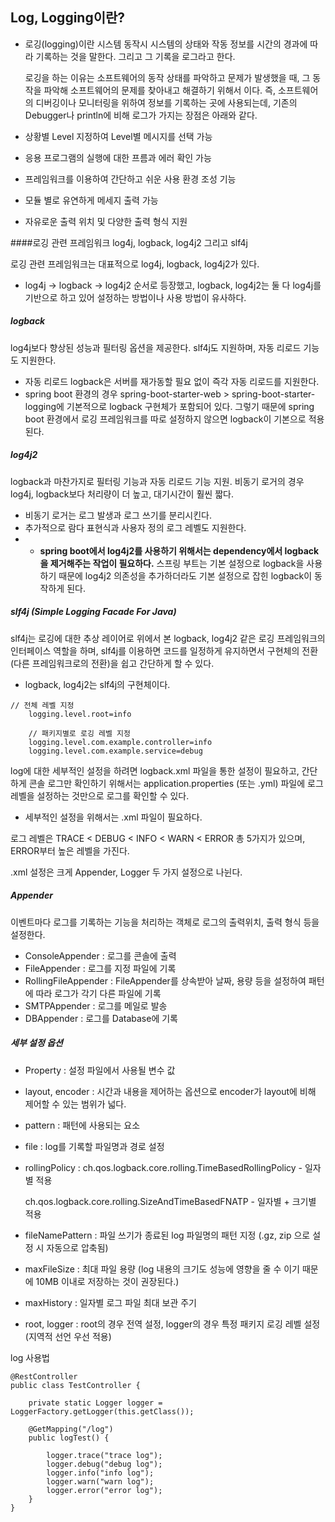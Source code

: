 ## Log, Logging이란?

* 로깅(logging)이란 시스템 동작시 시스템의 상태와 작동 정보를 시간의 경과에 따라 기록하는 것을 말한다. 그리고 그 기록을 로그라고 한다.

  로깅을 하는 이유는 소프트웨어의 동작 상태를 파악하고 문제가 발생했을 때, 그 동작을 파악해 소프트웨어의 문제를 찾아내고 해결하기 위해서 이다. 즉, 소프트웨어의 디버깅이나 모니터링을 위하여 정보를 기록하는 곳에 사용되는데, 기존의 Debugger나 println에 비해 로그가 가지는 장점은 아래와 같다.

* 상황별 Level 지정하여 Level별 메시지를 선택 가능

* 응용 프로그램의 실행에 대한 프름과 에러 확인 가능

* 프레임워크를 이용하여 간단하고 쉬운 사용 환경 조성 기능

* 모듈 별로 유연하게 메세지 출력 가능

* 자유로운 출력 위치 및 다양한 출력 형식 지원

####로깅 관련 프레임워크 log4j, logback, log4j2 그리고 slf4j

로깅 관련 프레임워크는 대표적으로 log4j, logback, log4j2가 있다.

* log4j -> logback -> log4j2 순서로 등장했고, logback, log4j2는 둘 다 log4j를 기반으로 하고 있어 설정하는 방법이나 사용 방법이 유사하다.

##### logback

log4j보다 향상된 성능과 필터링 옵션을 제공한다. slf4j도 지원하며, 자동 리로드 기능도 지원한다.

* 자동 리로드
  logback은 서버를 재가동할 필요 없이 즉각 자동 리로드를 지원한다.
* spring boot 환경의 경우 spring-boot-starter-web > spring-boot-starter-logging에 기본적으로 logback 구현체가 포함되어 있다. 그렇기 때문에 spring boot 환경에서 로깅 프레임워크를 따로 설정하지 않으면 logback이 기본으로 적용된다.

##### log4j2

logback과 마찬가지로 필터링 기능과 자동 리로드 기능 지원. 비동기 로거의 경우 log4j, logback보다 처리량이 더 높고, 대기시간이 훨씬 짧다.

* 비동기 로거는 로그 발생과 로그 쓰기를 분리시킨다.
* 추가적으로 람다 표현식과 사용자 정의 로그 레벨도 지원한다.
* * **spring boot에서 log4j2를 사용하기 위해서는 dependency에서 logback을 제거해주는 작업이 필요하다.**
    스프링 부트는 기본 설정으로 logback을 사용하기 때문에 log4j2 의존성을 추가하더라도 기본 설정으로 잡힌 logback이 동작하게 된다.

##### slf4j (Simple Logging Facade For Java)

slf4j는 로깅에 대한 추상 레이어로 위에서 본 logback, log4j2 같은 로깅 프레임워크의 인터페이스 역할을 하며, slf4j를 이용하면 코드를 일정하게 유지하면서 구현체의 전환(다른 프레임워크로의 전환)을 쉽고 간단하게 할 수 있다.

* logback, log4j2는 slf4j의 구현체이다.

```
// 전체 레벨 지정
	logging.level.root=info

	// 패키지별로 로깅 레벨 지정
	logging.level.com.example.controller=info
	logging.level.com.example.service=debug
```

log에 대한 세부적인 설정을 하려면 logback.xml 파일을 통한 설정이 필요하고, 간단하게 콘솔 로그만 확인하기 위해서는 application.properties (또는 .yml) 파일에 로그 레벨을 설정하는 것만으로 로그를 확인할 수 있다.

* 세부적인 설정을 위해서는 .xml 파일이 필요하다.

로그 레벨은 TRACE < DEBUG < INFO < WARN < ERROR 총 5가지가 있으며, ERROR부터 높은 레벨을 가진다.

.xml 설정은 크게 Appender, Logger 두 가지 설정으로 나뉜다.

##### Appender

이벤트마다 로그를 기록하는 기능을 처리하는 객체로 로그의 출력위치, 출력 형식 등을 설정한다.

* ConsoleAppender : 로그를 콘솔에 출력
* FileAppender : 로그를 지정 파일에 기록
* RollingFileAppender : FileAppender를 상속받아 날짜, 용량 등을 설정하여 패턴에 따라 로그가 각기 다른 파일에 기록
* SMTPAppender : 로그를 메일로 발송
* DBAppender : 로그를 Database에 기록

##### 세부 설정 옵션

* Property : 설정 파일에서 사용될 변수 값

* layout, encoder : 시간과 내용을 제어하는 옵션으로 encoder가 layout에 비해 제어할 수 있는 범위가 넓다.

* pattern : 패턴에 사용되는 요소

* file : log를 기록할 파일명과 경로 설정

* rollingPolicy : 
  ch.qos.logback.core.rolling.TimeBasedRollingPolicy - 일자별 적용

  ch.qos.logback.core.rolling.SizeAndTimeBasedFNATP - 일자별 + 크기별 적용

* fileNamePattern : 파일 쓰기가 종료된 log 파일명의 패턴 지정 (.gz, zip 으로 설정 시 자동으로 압축됨)

* maxFileSize : 최대 파일 용량 (log 내용의 크기도 성능에 영향을 줄 수 이기 때문에 10MB 이내로 저장하는 것이 권장된다.)

* maxHistory : 일자별 로그 파일 최대 보관 주기

* root, logger : root의 경우 전역 설정, logger의 경우 특정 패키지 로깅 레벨 설정
  (지역적 선언 우선 적용)

log 사용법

```
@RestController
public class TestController {

    private static Logger logger = LoggerFactory.getLogger(this.getClass());

    @GetMapping("/log")
    public logTest() {

        logger.trace("trace log");
        logger.debug("debug log");
        logger.info("info log");
        logger.warn("warn log");
        logger.error("error log");
    }
}
```
